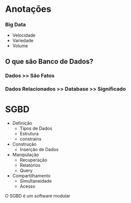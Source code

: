 # **Anotações**

### Big Data
 - Velocidade
 - Variedade
 - Volume


## **O que são Banco de Dados?**

### Dados >> São Fatos
### Dados Relacionados >> Database >> Significado




# **SGBD**

- Definição 
   - Tipos de Dados
   - Estrutura
   - constrains
- Construção
   - Inserção de Dados
- Manipulação
   - Recuperação
   - Relatórios
   - Query
- Compartilhamento
  - Simultaneidade
  - Acesso

O SGBD é um software modular


